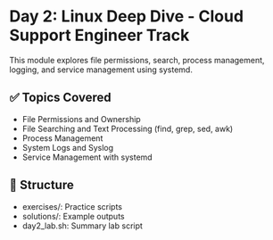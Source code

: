 # Day 2: Linux Deep Dive - Cloud Support Engineer Track

This module explores file permissions, search, process management, logging, and service management using systemd.

## ✅ Topics Covered
- File Permissions and Ownership
- File Searching and Text Processing (find, grep, sed, awk)
- Process Management
- System Logs and Syslog
- Service Management with systemd

## 📂 Structure
- exercises/: Practice scripts
- solutions/: Example outputs
- day2_lab.sh: Summary lab script
